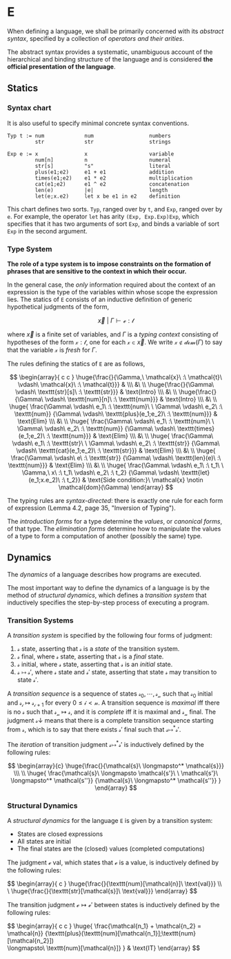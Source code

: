# E

When defining a language, we shall be primarily concerned with its *abstract
syntax*, specified by a collection of *operators and their arities*.

The abstract syntax provides a systematic, unambiguous account of the
hierarchical and binding structure of the language and is considered **the
official presentation of the language**.

## Statics

### Syntax chart

It is also useful to specify minimal concrete syntax conventions.

```
Typ t := num             num                  numbers
         str             str                  strings

Exp e := x               x                    variable
         num[n]          n                    numeral
         str[s]          "s"                  literal
         plus(e1;e2)     e1 + e1              addition
         times(e1;e2)    e1 * e2              multiplication
         cat(e1;e2)      e1 ^ e2              concatenation
         len(e)          |e|                  length
         let(e;x.e2)     let x be e1 in e2    definition
```

This chart defines two sorts. `Typ`, ranged over by `t`, and `Exp`, ranged over
by `e`. For example, the operator `let` has arity `(Exp, Exp.Exp)Exp`, which
specifies that it has two arguments of sort `Exp`, and binds a variable of sort
`Exp` in the second argument.

### Type System

**The role of a type system is to impose constraints on the formation of phrases
that are sensitive to the context in which their occur.**

In the general case, the *only* information required about the context of an
expression is the type of the variables within whose scope the expression
lies. The statics of `E` consists of an inductive definition of generic
hypothetical judgments of the form,

$$\vec{x}\ |\ \Gamma \vdash \mathcal{e} : \mathcal{t}$$

where $\vec{x}$ is a finite set of variables, and $\Gamma$ is a *typing context*
consisting of hypotheses of the form $\mathcal{x} : \mathcal{t}$, one for each
$\mathcal{x} \in \vec{x}$. We write $\mathcal{x} \notin \mathcal{dom}(\Gamma)$
to say that the variable $\mathcal{x}$ is *fresh* for $\Gamma$.

The rules defining the statics of `E` are as follows,

$$
\begin{array}{ c c }
\huge{\frac{}{\Gamma,\ \mathcal{x}\ :\ \mathcal{t}\ \vdash\ \mathcal{x}\ :\ \mathcal{t}}} &
\\\ &\ \\
\huge{\frac{}{\Gamma\ \vdash\ \texttt{str}[s]\ :\ \texttt{str}}} &
\text{Intro}
\\\ &\ \\
\huge{\frac{}{\Gamma\ \vdash\ \texttt{num}[n]\ :\ \texttt{num}}} &
\text{Intro}
\\\ &\ \\
\huge{
  \frac{\Gamma\ \vdash\ e_1\ :\ \texttt{num}\ \ \Gamma\ \vdash\ e_2\ :\ \texttt{num}}
       {\Gamma\ \vdash\ \texttt{plus}(e_1;e_2)\ :\ \texttt{num}}} &
\text{Elim}
\\\ &\ \\
\huge{
  \frac{\Gamma\ \vdash\ e_1\ :\ \texttt{num}\ \ \Gamma\ \vdash\ e_2\ :\ \texttt{num}}
       {\Gamma\ \vdash\ \texttt{times}(e_1;e_2)\ :\ \texttt{num}}} &
\text{Elim}
\\\ &\ \\
\huge{
  \frac{\Gamma\ \vdash\ e_1\ :\ \texttt{str}\ \ \Gamma\ \vdash\ e_2\ :\ \texttt{str}}
       {\Gamma\ \vdash\ \texttt{cat}(e_1;e_2)\ :\ \texttt{str}}} &
\text{Elim}
\\\ &\ \\
\huge{
  \frac{\Gamma\ \vdash\ e\ :\ \texttt{str}}
       {\Gamma\ \vdash\ \texttt{len}(e)\ :\ \texttt{num}}} &
\text{Elim}
\\\ &\ \\
\huge{
  \frac{\Gamma\ \vdash\ e_1\ :\ t_1\ \ \Gamma,\ x\ :\ t_1\ \vdash\ e_2\ :\ t_2}
       {\Gamma\ \vdash\ \texttt{let}(e_1;x.e_2)\ :\ t_2}} &
\text{Side condition:}\ \mathcal{x} \notin \mathcal{dom}(\Gamma)
\end{array}
$$

The typing rules are *syntax-directed*: there is exactly one rule for each form
of expression (Lemma 4.2, page 35, "Inversion of Typing").

The *introduction forms* for a type determine the *values*, or *canonical
forms*, of that type. The *elimination forms* determine how to manipulate the
values of a type to form a computation of another (possibly the same) type.

## Dynamics

The *dynamics* of a language describes how programs are executed.

The most important way to define the dynamics of a language is by the method of
*structural dynamics*, which defines a *transition system* that inductively
specifies the step-by-step process of executing a program.

### Transition Systems

A *transition system* is specified by the following four forms of judgment:

1. $\mathcal{s}\ \text{state}$, asserting that $\mathcal{s}$ is a *state* of the
   transition system.
2. $\mathcal{s}\ \text{final}$, where $\mathcal{s}\ \text{state}$, asserting
   that $\mathcal{s}$ is a *final* state.
3. $\mathcal{s}\ \text{initial}$, where $\mathcal{s}\ \text{state}$, asserting
   that $\mathcal{s}$ is an *initial* state.
4. $\mathcal{s}\ \longmapsto\ \mathcal{s'}$, where $\mathcal{s}\ \text{state}$
   and $\mathcal{s'}\ \text{state}$, asserting that state $\mathcal{s}$ may
   transition to state $\mathcal{s'}$.

A *transition sequence* is a sequence of states
$\mathcal{s_0}, \cdots, \mathcal{s_n}$ such that $\mathcal{s_0}\ \text{initial}$
and $\mathcal{s_i}\ \longmapsto\ \mathcal{s_{i+1}}$ for every
$\mathcal{0 \leq i < n}$. A transition sequence is *maximal* iff there is no
$\mathcal{s}$ such that $\mathcal{s_n}\ \longmapsto\ \mathcal{s}$, and it is
*complete* iff it is maximal and $\mathcal{s_n}\ \text{final}$. The judgment
$\mathcal{s} \downarrow$ means that there is a complete transition sequence
starting from $\mathcal{s}$, which is to say that there exists
$\mathcal{s'}\ \text{final}$ such that
$\mathcal{s} \longmapsto^* \mathcal{s'}$.

The *iteration* of transition judgment $\mathcal{s} \longmapsto^* \mathcal{s'}$
is inductively defined by the following rules:

$$
\begin{array}{c}
\huge{\frac{}{\mathcal{s}\ \longmapsto^* \mathcal{s}}}
\\\ \\
\huge{
  \frac{\mathcal{s}\ \longmapsto \mathcal{s'}\ \ \mathcal{s'}\ \longmapsto^* \mathcal{s''}}
       {\mathcal{s}\ \longmapsto^* \mathcal{s''}}
}
\end{array}
$$

### Structural Dynamics

A *structural dynamics* for the language `E` is given by a transition system:

* States are closed expressions
* All states are initial
* The final states are the (closed) values (completed computations)

The judgment $\mathcal{e}\ \text{val}$, which states that $\mathcal{e}$ is a
value, is inductively defined by the following rules:

$$
\begin{array}{ c }
\huge{\frac{}{\texttt{num}[\mathcal{n}]\ \text\{val}}}
\\\ \\
\huge{\frac{}{\texttt{str}[\mathcal{s}]\ \text{val}}}
\end{array}
$$

The transition judgment $\mathcal{e} \longmapsto \mathcal{e'}$ between states is
inductively defined by the following rules:

$$
\begin{array}{ c c }
\huge{
  \frac{\mathcal{n_1} + \mathcal{n_2} = \mathcal{n}}
       {\texttt{plus}(\texttt{num}[\mathcal{n_1}];\texttt{num}[\mathcal{n_2}])\
	    \longmapsto\ \texttt{num}[\mathcal{n}]}
} & \text\{IT}
\end{array}
$$
